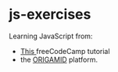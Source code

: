 # js-exercises
 Learning JavaScript from: 
 - <a href="https://www.youtube.com/watch?v=jS4aFq5-91M&t=16074s">This </a>freeCodeCamp tutorial 
 - the <a href="https://www.origamid.com/">ORIGAMID</a> platform.

